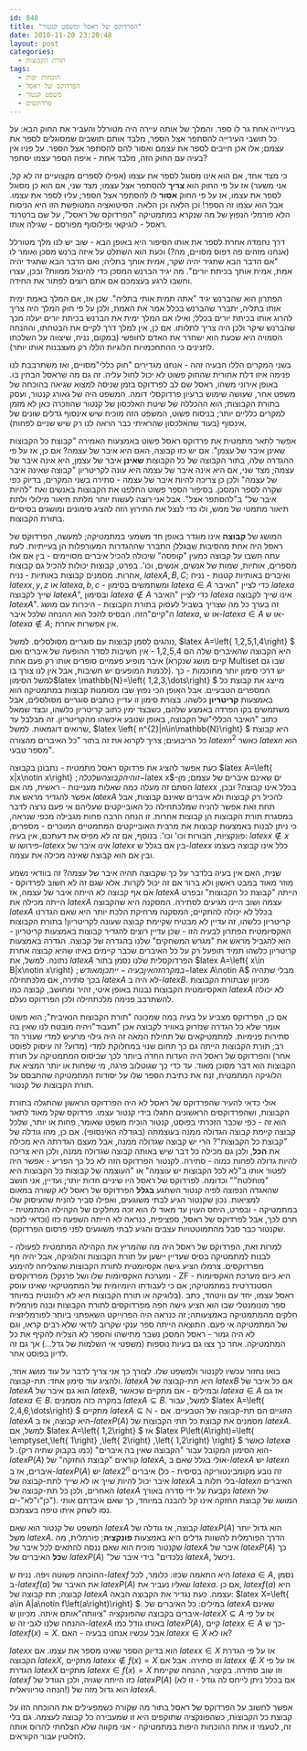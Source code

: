 ```yaml
---
id: 848
title: "הפרדוקס של ראסל ומשפט קנטור"
date: 2010-11-20 23:20:48
layout: post
categories: 
  - תורת הקבוצות
tags: 
  - הוכחות יפות
  - הפרדוקס של ראסל
  - משפט קנטור
  - פרדוקסים
---
```

בעירייה אחת גר לו ספר. והמלך של אותה עיירה היה מטורלל והעביר את החוק הבא: על כל תושבי העירייה להסתפר אצל הספר, מלבד אותם תושבים שמסוגלים לספר את עצמם; אלו אכן חייבים לספר את עצמם ואסור להם להסתפר אצל הספר. על פניו אין בעיה עם החוק הזה, מלבד אחת - איפה הספר עצמו יסתפר?

כי מצד אחד, אם הוא אינו מסוגל לספר את עצמו (אפילו לספרים מקצועיים זה לא קל, אני משער) אז על פי החוק הוא <strong>צריך</strong> להסתפר אצל עצמו; מצד שני, אם הוא כן מסוגל לספר את עצמו, אז על פי החוק <strong>אסור</strong> לו להסתפר אצל הספר; עליו לספר את עצמו. אבל הוא עצמו זה הספר! וכן הלאה וכן הלאה. הסיטואציה המטופשת הזו היא הניסוח הלא פורמלי הנפוץ של מה שנקרא במתמטיקה "הפרדוקס של ראסל", על שם ברטרנד ראסל - לוגיקאי ופילוסוף מפורסם - שגילה אותו.

דרך נחמדה אחרת לספר את אותו הסיפור היא באופן הבא - שוב יש לנו מלך מטורלל (אנחנו מזהים פה דפוס מסויים, מה?) וכעת הוא השתלט על איזה ברנש מסכן ואומר לו "אם הדבר הבא שתגיד יהיה שקר, אמית אותך בתליה; ואם הדבר הבא שתגיד יהיה אמת, אמית אותך בכיתת יורים". מה יגיד הברנש המסכן כדי להינצל ממוות? ובכן, עצרו וחשבו לרגע בעצמכם אם אתם רוצים לפתור את החידה.

הפתרון הוא שהברנש יגיד "אתה תמית אותי בתליה". שכן אז, אם המלך באמת ימית אותו בתליה, יתברר שהברנש בכלל אמר את האמת, ולכן על פי חוק המלך היה צריך להרוג אותו בכיתת יורים בכלל; ואילו אם המלך ימית את הברנש בכיתת יורים יעלה מכך שהברנש שיקר ולכן היה צריך לתלותו. אם כן, אין למלך דרך לקיים את הבטחתו, וההנחה הסמויה היא שכעת הוא ישחרר את האדם לחופשי (במקום, נניח, שיצווה על השלכתו לתנינים כי ההתחכמויות הלוגיות הללו רק מעצבנות אותו יותר).

בשני המקרים הללו הבעיה זהה - אנחנו מגדירים "חוק כללי"מסויים, ואז משתרבבת לנו פנימה איזו דלת אחורית שהחוק פשוט לא יכול לחול עליה. זה גם מה שראסל הבחין בו. באופן אירוני משהו, ראסל שם לב לפרדוקס בזמן שניסה למצוא שגיאה בהוכחה של משפט אחר, שעושה שימוש ברעיון פרדוקסלי דומה. המשפט היה של גאורג קנטור, ועסק בתורת הקבוצות; הוא ההכללה של שיטת האלכסון של קנטור שהוזכרה כאן לא מזמן למקרים כלליים יותר; בניסוח פשוט, המשפט הזה מוכיח שיש אינסוף גדלים שונים של אינסוף (בעוד שהאלכסון שהראיתי כבר הראה לנו רק שיש שניים לפחות).

אפשר לתאר מתמטית את פרדוקס ראסל פשוט באמצעות האמירה "קבוצת כל הקבוצות שאינן איבר של עצמן". אם יש כזו קבוצה, האם היא איבר של עצמה? אם כן, אז על פי ההגדרה שלה, בתור הקבוצה של כל הקבוצות <strong>שאינן</strong> איבר של עצמן, היא אינה איבר של עצמה; מצד שני, אם היא אינה איבר של עצמה היא עונה לקריטריון "קבוצה שאינה איבר של עצמה" ולכן כן צריכה להיות איבר של עצמה - סתירה בשני המקרים, בדיוק כפי שקרה לספר המסכן. בסיפור הספר פשוט החלפנו את הקבוצות באנשים ואת "להיות איבר של" ב"להסתפר אצל". אבל אני רוצה לעשות יותר מלתת תיאור מילולי ולתת תיאור מתמטי של ממש, ולו כדי לנצל את התירוץ הזה להציג סימונים ומושגים בסיסיים בתורת הקבוצות.

המושג של <strong>קבוצה</strong> אינו מוגדר באופן חד משמעי במתמטיקה; למעשה, הפרדוקס של ראסל היה אחת מהסיבות שבגללן התברר שההגדרות המעורפלות הן בעייתיות. לעת עתה חשבו על קבוצה כמעין "קופסה" שיכולה להכיל איברים מסויימים - בין אם אלו מספרים, אותיות, שמות של אנשים, אנשים, וכו'. בפרט, קבוצות יכולות להכיל גם קבוצות אחרות. מסמנים קבוצות באותיות - נניח, $latex A,B,C$; ואיברים באותיות קטנות - נניח $latex x,y,z$ או $latex a,b,c$ - ומשתמשים בסימון $latex a\in A$ כדי לציין "האיבר $latex a$ שייך לקבוצה $latex A$", ובסימון $latex a\notin A$ כדי לציין "האיבר $latex a$ אינו שייך לקבוצה $latex A$". זה בערך כל מה שצריך בשביל לעסוק בתורת הקבוצות - היכרות עם מושג ה"קיים"הזה. הבסיס להכל הוא ההנחה שלכל איבר $latex a$, או ש-$latex a\in A$ או ש-$latex a\notin A$; אין אפשרות אחרת.

נוהגים לסמן קבוצות עם סוגריים מסולסלים. למשל, $latex A=\left\{ 1,2,5,1,4\right\} $ היא הקבוצה שהאיברים שלה הם 1,2,5,4 - אין חשיבות לסדר ההופעה של איברים ואם איבר מופיע פעמיים סופרים אותו רק פעם אחת (קיים מושג שנקרא Multiset שבו גם לכמות המופעים יש חשיבות, אבל אין לנו צורך בו). יש דרכי סימון יותר מחוכמות - כך למשל הסימון$latex \mathbb{N}=\left\{ 1,2,3,\dots\right\} $ מייצג את קבוצת כל המספרים הטבעיים. אבל האופן הכי נפוץ שבו מסומנות קבוצות במתמטיקה הוא באמצעות <strong>קריטריון</strong> כלשהו. בצורת סימון זו עדיין כותבים סוגריים מסולסלים, אבל משתמשים בקו הפרדה באמצע שלהם, כשבצד ימין כתוב קריטריון כלשהו, ובצד שמאל כתוב "האיבר הכללי"של הקבוצה, באופן שנובע איכשהו מהקריטריון. זה מבלבל עד שרואים דוגמאות. למשל, $latex \left\{ n^{2}|n\in\mathbb{N}\right\} $ היא קבוצת כל הריבועים; צריך לקרוא את זה בתור "כל האיברים מהצורה $latex n^{2}$ כאשר $latex n$ הוא מספר טבעי".

כעת אפשר להציג את פרדוקס ראסל מתמטית - נתבונן בקבוצה $latex A=\left\{ x|x\notin x\right\} $; זוהי הקבוצה של כל ה-$latex x$-ים שאינם איברים של עצמם; מן הסתם זה מעלה כמה שאלות מעניינות - ראשית, מה אם $latex x$ בכלל אינו קבוצה? ובכן, אפשר להגדיר מראש את $latex A$ להכיל רק קבוצות ולא איברים שאינם קבוצות, אבל תחת זאת אפשר להניח שמלכתחילה כל האובייקטים שעליהם אי פעם נרצה לדבר במסגרת תורת הקבוצות הן קבוצות אחרות. זו הנחה הרבה פחות מגבילה מכפי שנראה, כי ניתן לבנות באמצעות קבוצות את מרבית האובייקטים המתמטיים המוכרים - מספרים, פונקציות, חבורות וכו' וכו'. בנוסף, אם זה לא מפיס את דעתכם, אין בעיה: $latex x\notin x$ פירושו ש-$latex x$ אינו איבר של $latex x$ בין אם בגלל ש-$latex x$ כלל אינו קבוצה בעצמו ובין אם הוא קבוצה שאינה מכילה את עצמה.

שנית, האם אין בעיה בלדבר על כך שקבוצה תהיה איבר של עצמה? זה בוודאי נשמע מוזר מאוד במבט ראשון ולא ברור אם זה יכול לקרות. אלא שגם זה לא חשוב לפרדוקס - אם אף קבוצה לא הייתה איבר של עצמה, אז $latex A$ הייתה "קבוצת כל הקבוצות" ובפרט הייתה מכילה את $latex A$ עצמה ושוב היינו מגיעים לסתירה. המסקנה היא שהקבוצה $latex A$ בכלל לא יכולה להתקיים; המסקנה מרחיקת הלכת יותר היא שאם הגדרנו קריטריון כלשהו, זה עדיין לא מבטיח שקיימת קבוצה שעונה לקריטריון! בתורת הקבוצות האקסיומטית הפתרון לבעיה הזו - שכן עדיין רוצים להגדיר קבוצות באמצעות קריטריון - הוא להגביל מראש את "מגרש המשחקים" שלנו בהגדרה של קבוצה. הגדרה באמצעות קריטריון כלשהו תמיד תופעל רק על כל האיברים שכבר קיימים באיזו שהיא קבוצה אחרת נתונה. למשל, את $latex A$ הפרדוקסלית שלנו נסמן בתור $latex A=\left\{ x\in B|x\notin x\right\} $; במקרה זה אין בעיה - ייתכן מאוד ש-$latex A\notin A$ מבלי שתהיה בכך סתירה, אם מלכתחילה $latex A$ לא היה ב-$latex B$. מכיוון שבתורת הקבוצות האקסיומטית הקבוצות נבנות באופן איטי, זהיר ומחושב, קבוצה כמו $latex A$ לא יכולה להשתרבב פנימה מלכתחילה ולכן הפרדוקס נעלם.

אם כן, הפרדוקס מצביע על בעיה במה שמכונה "תורת הקבוצות הנאיבית"; הוא פשוט אומר שלא כל הגדרה שנזרוק באוויר לקבוצה אכן "תעבוד"ויהיה מובטח לנו שאין בה סתירות פנימיות. למתמטיקאים של תחילת המאה זה היה גילוי מרעיש למדי שעורר הד רב; תורת הקבוצות הייתה גם כך תחום שנוי במחלוקת למדי (מדוע? זה עיסוק לפוסט אחר) והפרדוקס של ראסל היה העדות החדה ביותר לכך שביסוס המתמטיקה על תורת הקבוצות הוא דבר מסוכן מאוד. עד כדי כך שגוטלוב פרגה, מי שפחות או יותר המציא את הלוגיקה המתמטית, זנח את כתיבת הספר שלו על יסודות המתמטיקה שהתבסס על תורת הקבוצות של קנטור.

אולי כדאי להעיר שהפרדוקס של ראסל לא היה הפרדוקס הראשון שהתגלה בתורת הקבוצות, ושהפרדוקסים הראשונים התגלו בידי קנטור עצמו. פרדוקס שקל מאוד לתאר הוא זה - כפי שכבר הזכרתי בפוסט, קנטור הוכיח משפט שאומר, פחות או יותר, שלכל קבוצה קיימת קבוצה הגדולה ממנה בעוצמתה (בגודלה האינסופי). אם כן, מהו גודלה של "קבוצת כל הקבוצות"? הרי יש קבוצה שגדולה ממנה, אבל מעצם הגדרתה היא מכילה את <strong>הכל</strong>, ולכן גם מכילה כל דבר שיש באותה קבוצה שגדולה ממנה, ולכן היא צריכה להיות גדולה לפחות כמוה - סתירה. לקנטור הפרדוקס הזה לא כל כך הפריע - אפשר היה לפטור אותו ב"לא לכל הקבוצות יש עוצמה" או "העוצמה של קבוצות כל הקבוצות היא "מוחלטת"" וכדומה. לפרדוקס של ראסל היו שיניים חדות יותר; ועדיין, אני חושב שהאגדה הנפוצה לפיה קנטור השתגע <strong>בגלל</strong> הפרדוקס של ראסל לא קשורה במאום למציאות. נכון שקנטור הגיע לבתי משוגעים, ואפילו סביר להניח שהעיסוק שלו במתמטיקה - ובפרט, היחס העוין עד מאוד לו הוא זכה מחלקים של הקהילה המתמטית - תרם לכך, אבל לפרדוקס של ראסל, ספציפית, כנראה לא הייתה השפעה כזו (וכדאי לזכור שקנטור כבר סבל מהתמוטטויות עצבים והגיע לבתי משוגעים לפני פרסום הפרדוקס).

למרות זאת, הפרדוקס של ראסל היה מה שהמריץ את הקהילה המתמטית לפעולה - לבנות למתמטיקה בסיס שעדיין יישען על תורת הקבוצות והלוגיקה, אבל יהיה חף מפרדוקסים. צרמלו הציע גישה אקסיומטית לתורת הקבוצות שהצליחה להימנע מפרדוקסים (ומערכת האקסיומות שלו ושל פרנקל - ZF - היא כיום מערכת האקסיומות הסטנדרטית במתמטיקה; אם כי לעבודתו היומיומית של המתמטיקאי שאינו עוסק בלוגיקה או תורת הקבוצות היא לא רלוונטית במיוחד). ראסל עצמו, יחד עם וויטהד, כתב ספר מונומנטלי שבו הוא הציע גישה חפה מפרדוקסים לתורת הקבוצות ובנה פורמלית חלקים מהמתמטיקה באמצעותה; זה כנראה היה הפרוייקט השאפתני ביותר לפורמליזציה של המתמטיקה אי פעם. התוצאה הייתה ספר ענקי שקרוב לודאי שלא רבים קראו, וגם לא היה גמור - ראסל המסכן נשבר מתישהו והספר לא הצליח להקיף את כל המתמטיקה. אחר כך צצו גם בעיות נוספות (משפטי אי השלמות של גדל...) אך גם זה לדיון בפוסט אחר.

בואו נחזור עכשיו לקנטור ולמשפט שלו. לצורך כך אני צריך לדבר על עוד מושג אחד, ולהציג עוד סימון אחד: תת-קבוצה. $latex A$ היא תת-קבוצה של $latex B$ אם כל איבר של $latex A$ הוא גם איבר של $latex B$, ובמילים - אם מתקיים שכאשר $latex a\in A$ אז גם $latex a\in B$. במקרה כזה מסמנים $latex A\subseteq B$. למשל, עבור $latex A=\left\{ 2,4,6,\dots\right\} $ מתקיים $latex A\subseteq\mathbb{N}$ - הזוגיים הם תת-קבוצה של הטבעיים. אם $latex A$ היא קבוצה, אז ב-$latex P\left(A\right)$ מסמנים את קבוצת כל תתי הקבוצות של $latex A$. למשל, אם $latex A=\left\{ 1,2\right\} $ אז $latex P\left(A\right)=\left\{ \emptyset,\left\{ 1\right\} ,\left\{ 2\right\} ,\left\{ 1,2\right\} \right\} $ כאשר $latex \emptyset$ הוא הסימון המקובל עבור "הקבוצה שאין בה איברים" (כמו בקבוק שתיה ריק). ל-$latex P\left(A\right)$ קוראים "קבוצת החזקה" של $latex A$, אולי בגלל שאם ב-$latex A$ יש $latex n$ איברים, אז ב-$latex P\left(A\right)$ יש $latex 2^{n}$ איברים (זה נובע מקומבינטוריקה בסיסית - כל איבר יכול להיות שייך או לא שייך לתת-קבוצה של $latex A$ בלי תלות ב-$latex n$ האיברים האחרים, ולכן כל תת-קבוצה של $latex A$ נקבעת על ידי סדרה באורך $latex n$ של "כן"ו"לא"-ים). המושג של קבוצת החזקה אינו קל להבנה במיוחד, כך שאם איבדתם אותי נסו לשחק איתו טיפה בעצמכם.

המשפט של קנטור הוא שאם $latex A$ קבוצה, אז גודלה של $latex P\left(A\right)$ הוא גדול יותר משל $latex A$. הדרך הפורמלית להשוות גדלים היא באמצעות <strong>פונקציה</strong>; פורמלית, מה שקנטור מוכיח הוא שאם ננסה להתאים לכל איבר של $latex A$ איבר של $latex P\left(A\right)$ כך ש<strong>כל</strong> האיברים של $latex P\left(A\right)$ "נלכדים" בידי איבר של $latex A$, ניכשל.

ההוכחה פשוטה ויפה. נניח ש-$latex f$ היא התאמה שכזו: כלומר, לכל $latex a\in A$, נסמן ב-$latex f\left(a\right)$ את האיבר של $latex P\left(A\right)$ שאליו נעביר את $latex a$. אם כן, $latex f\left(a\right)$ היא קבוצה; תת קבוצה של $latex A$ עצמה. כעת נגדיר את הקבוצה הבאה: $latex X=\left\{ a\in A|a\notin f\left(a\right)\right\} $. במילים: כל האיברים של $latex A$ שאינם איברים בקבוצה שהפונקציה "ציוותה"אותם איתה. מכיוון ש-$latex X\subseteq A$ אז על פי ההנחה שלנו לגבי זה ש-$latex A$ באותו גודל כמו $latex P\left(A\right)$, קיים $latex x\in A$ כך ש-$latex f\left(x\right)=X$. אבל עכשיו אנחנו בבעיה - האם $latex x\in X$ או לא?

$latex x$ הוא בדיוק הספר שאינו מספר את עצמו. אם $latex x\in X$ אז על פי הגדרת הקבוצה $latex X$, מתקיים $latex x\notin f\left(x\right)=X$ וזו סתירה. אבל אם $latex x\notin X$ אז על פי הגדרת $latex X$ מתקיים $latex x\in f\left(x\right)=X$ וזו שוב סתירה. בקיצור, ההנחה שקיימת $latex f$ כזו הייתה שגויה, ולכן הגודל של $latex P\left(A\right)$ (אם בכלל ניתן לייחס לה גודל - זו לא הנחה טריוויאלית!) הוא גדול מזה של $latex A$.

אפשר לחשוב על הפרדוקס של ראסל בתור מה שקורה כשמפעילים את ההוכחה הזו על קבוצת כל הקבוצות, כשהפונקציה שתוקפים היא זו שמעבירה כל קבוצה לעצמה. גם בלי זה, לטעמי זו אחת ההוכחות היפות במתמטיקה - אני מקווה שלא הצלחתי להרוס אותה לחלוטין עבור הקוראים.

